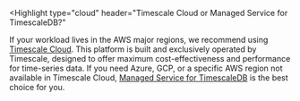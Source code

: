 <Highlight
  type="cloud"
  header="Timescale Cloud or Managed Service for TimescaleDB?"
>
  If your workload lives in the AWS major regions, we recommend using [Timescale
  Cloud](/cloud/latest/). This platform is built and exclusively operated by
  Timescale, designed to offer maximum cost-effectiveness and performance for
  time-series data. If you need Azure, GCP, or a specific AWS region not
  available in Timescale Cloud, [Managed Service for TimescaleDB](/mst/latest/)
  is the best choice for you.
</Highlight>
